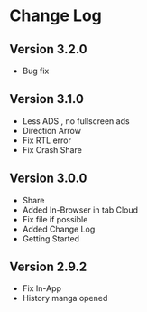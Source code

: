 # Change Log

## Version 3.2.0

- Bug fix

## Version 3.1.0

- Less ADS , no fullscreen ads
- Direction Arrow
- Fix RTL error
- Fix Crash Share

## Version 3.0.0

- Share
- Added In-Browser in tab Cloud
- Fix file if possible
- Added Change Log
- Getting Started

## Version 2.9.2

- Fix In-App
- History manga opened

